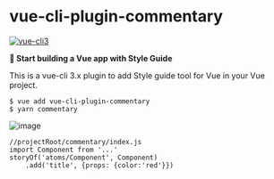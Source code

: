 # vue-cli-plugin-commentary

[![vue-cli3](https://img.shields.io/badge/vue--cli-3.x-brightgreen.svg)](https://github.com/vuejs/vue-cli)

**:rocket: Start building a Vue app with Style Guide**

This is a vue-cli 3.x plugin to add Style guide tool for Vue in your Vue project.

```
$ vue add vue-cli-plugin-commentary
$ yarn commentary
```

![image](https://user-images.githubusercontent.com/728384/42693201-52124218-86e9-11e8-9829-6af2ef4e27d4.png)


```
//projectRoot/commentary/index.js
import Component from '...'
storyOf('atoms/Component', Component)
    .add('title', {props: {color:'red'}})
```
